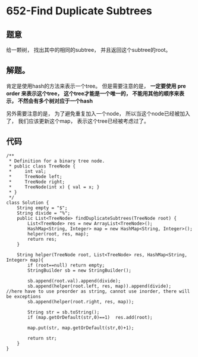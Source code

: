 # 652-Find Duplicate Subtrees

## 题意
给一颗树， 找出其中的相同的subtree， 并且返回这个subtree的root。

## 解题。

肯定是使用hash的方法来表示一个tree。 但是需要注意的是， **一定要使用 pre order 来表示这个tree， 这个tree才能是一个唯一的， 不能用其他的顺序来表示， 不然会有多个树对应于一个hash**

另外需要注意的是， 为了避免重复加入一个node， 所以当这个node已经被加入了， 我们应该更新这个map， 表示这个tree已经被考虑过了。

## 代码
```
/**
 * Definition for a binary tree node.
 * public class TreeNode {
 *     int val;
 *     TreeNode left;
 *     TreeNode right;
 *     TreeNode(int x) { val = x; }
 * }
 */
class Solution {
    String empty = "$";
    String divide = "%";
    public List<TreeNode> findDuplicateSubtrees(TreeNode root) {
        List<TreeNode> res = new ArrayList<TreeNode>();
        HashMap<String, Integer> map = new HashMap<String, Integer>();
        helper(root, res, map);
        return res;
    }
    
    String helper(TreeNode root, List<TreeNode> res, HashMap<String, Integer> map){
        if (root==null) return empty;
        StringBuilder sb = new StringBuilder();
        
        sb.append(root.val).append(divide);
        sb.append(helper(root.left, res, map)).append(divide);    //here have to use preorder as string, cannot use inorder, there will be exceptions 
        sb.append(helper(root.right, res, map));
        
        String str = sb.toString();
        if (map.getOrDefault(str,0)==1)  res.add(root);
        
        map.put(str, map.getOrDefault(str,0)+1);
        
        return str;
    }
}
```